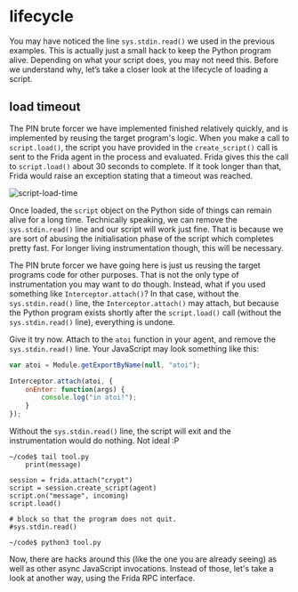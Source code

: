 # lifecycle

You may have noticed the line `sys.stdin.read()` we used in the previous examples. This is actually just a small hack to keep the Python program alive. Depending on what your script does, you may not need this. Before we understand why, let’s take a closer look at the lifecycle of loading a script.

## load timeout

The PIN brute forcer we have implemented finished relatively quickly, and is implemented by reusing the target program's logic. When you make a call to `script.load()`, the script you have provided in the `create_script()` call is sent to the Frida agent in the process and evaluated. Frida gives this the call to `script.load()` about 30 seconds to complete. If it took longer than that, Frida would raise an exception stating that a timeout was reached.

![script-load-time](../_media/script-load-time.png)

Once loaded, the `script` object on the Python side of things can remain alive for a long time. Technically speaking, we can remove the `sys.stdin.read()` line and our script will work just fine. That is because we are sort of abusing the initialisation phase of the script which completes pretty fast. For longer living instrumentation though, this will be necessary.

The PIN brute forcer we have going here is just us reusing the target programs code for other purposes. That is not the only type of instrumentation you may want to do though. Instead, what if you used something like `Interceptor.attach()`? In that case, without the `sys.stdin.read()` line, the `Interceptor.attach()` may attach, but because the Python program exists shortly after the `script.load()` call (without the `sys.stdin.read()` line), everything is undone.

Give it try now. Attach to the `atoi` function in your agent, and remove the `sys.stdin.read()` line. Your JavaScript may look something like this:

```javascript
var atoi = Module.getExportByName(null, "atoi");

Interceptor.attach(atoi, {
    onEnter: function(args) {
        console.log("in atoi!");
    }
});
```

Without the `sys.stdin.read()` line, the script will exit and the instrumentation would do nothing. Not ideal :P

```text
~/code$ tail tool.py
    print(message)

session = frida.attach("crypt")
script = session.create_script(agent)
script.on("message", incoming)
script.load()

# block so that the program does not quit.
#sys.stdin.read()

~/code$ python3 tool.py
```

Now, there are hacks around this (like the one you are already seeing) as well as other async JavaScript invocations. Instead of those, let's take a look at another way, using the Frida RPC interface.
